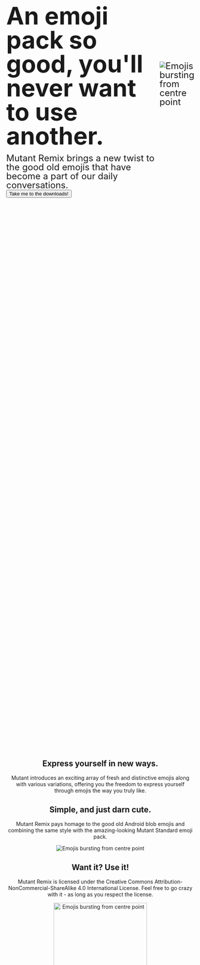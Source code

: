 <style>
	body {
		text-align: center;
	}

	#hero {
		min-height: 80dvh;
		font-size: 1.5rem;
		line-height: 1.5rem;
		display: flex;
		align-items: center;
		text-align: left;
        margin-bottom: 5dvh;
        justify-content: center;
	}

	#herotext {
		display: block;
		max-width: 60vw;
	}

	#herotext h1 {
		font-size: 4rem;
		line-height: 4rem;
        margin-bottom: 1rem;
	}

	#bubble {
		background: var(--orange);
		border-radius: 35px;
		padding: 20px 65px;
	}
    
    #lists {
        display: flex;
		text-align: left;
        padding: 0 3rem;
    }

    li {
        list-style-position: initial;
    }
    
    #dos {
        list-style-image: url("/assets/green_tick.svg");
    }
    
    #donts {
        list-style-image: url("/assets/red_cross.svg");
    }

    @media (max-width: 900px) {
    #lists {
        flex-direction: column;
    }
	#hero {
        flex-direction: column-reverse;
		text-align: center;
    }

    #herotext {
        max-width: 100%
    }

    }
</style>

<div id="landing">
	<div id="hero">
		<div id="herotext">
			<h1>An emoji pack so good, you'll never want to use another.</h1>
			Mutant Remix brings a new twist to the good old emojis that have become a part of our daily conversations.</br>
            <button class="pushable" onclick="location.href='https://github.com/mutant-remix/mutant-remix/releases'">
                <span class="edge" style="background: var(--dark_orange);"></span>
                <span class="front" style="background: var(--orange);">
                Take me to the downloads!
                </span>
            </button>
		</div>
		<div id="heroimage">
			<img src="assets/Emoji_Hero.svg" alt="Emojis bursting from centre point">
		</div>
	</div>

## Express yourself in new ways.
Mutant introduces an exciting array of fresh and distinctive emojis along with various variations, offering you the
	freedom to express yourself through emojis the way you truly like.

## Simple, and just darn cute.
Mutant Remix pays homage to the good old Android blob emojis and combining the same style with the amazing-looking Mutant Standard emoji pack.

<img style="margin-left: auto; margin-right: auto;" src="assets/Emoji_Formula.svg"
		alt="Emojis bursting from centre point">

## Want it? Use it!
Mutant Remix is licensed under the Creative Commons Attribution-NonCommercial-ShareAlike 4.0 International License. Feel free to go crazy with it - as long as you respect the license.

<img style="width: 250px; margin-left: auto; margin-right: auto;" src="assets/Copyright.svg"
		alt="Emojis bursting from centre point">

## So, what am I allowed to do with it?
Here are a few ground rules regarding how you can use the emoji pack:

<div id="lists">
	<ul id="dos">
		<li>
			<h3>Share the emoji pack with your friends!</h3>
			<p>Share the love, share the mutants. Copy and redistribute Mutant Remix as you see fit, embracing the spirit of collaboration and creativity.</p>
		</li>
		<li>
			<h3>Make your own! (add attribution!)</h3>
			<p>You’re free to remix, transform or build upon the Mutant Remix or Mutant Standard emoji pack, as long as you follow the original Creative Commons license.</p>
		</li>
	</ul>
	<ul id="donts">
		<li>
			<h3>Use it for any commercial purposes.</h3>
			<p>You’re not allowed to sell the entirety or parts of the emoji pack or restrict anyone from using it behind a paywall.</p>
		</li>
		<li>
			<h3>Redistribute with the same license.</h3>
			<p>Mutant, and Mutant Remix by extension, are both licensed under the Creative Commons Attribution-NonCommercial-ShareAlike 4.0 International License.</p>
		</li>
	</ul>

</div>

<div id="bubble">

## #SaveTheBlobs
Help us to save these cute blobs! By using the Mutant Remix emoji pack, you’re not only supporting open-sourceprojects like ours, but are also helping us keep our blobby friends alive. Thank you!

</div>
</div>
